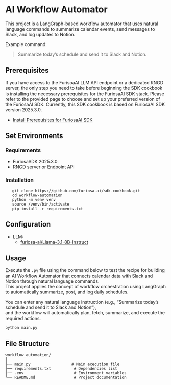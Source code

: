 # AI Workflow Automator

This project is a LangGraph-based workflow automator that uses natural language commands to summarize calendar events, send messages to Slack, and log updates to Notion.

Example command:
> Summarize today’s schedule and send it to Slack and Notion.

## Prerequisites
If you have access to the FurisoaAI LLM API endpoint or a dedicated RNGD server, the only step you need to take before beginning the SDK cookbook is installing the necessary prerequisites for the FuriosaAI SDK stack. Please refer to the provided page to choose and set up your preferred version of the FuriosaAI SDK. Currently, this SDK cookbook is based on FuriosaAI SDK version 2025.3.0.
- [Install Prerequisites for FuriosaAI SDK](https://developer.furiosa.ai/latest/en/get_started/prerequisites.html)

## Set Environments 

### Requirements
- FuriosaSDK 2025.3.0.
- RNGD server or Endpoint API

### Installation
```
   git clone https://github.com/furiosa-ai/sdk-cookbook.git
   cd workflow-automation
   python -m venv venv
   source /venv/bin/activate
   pip install -r requirements.txt
```

## Configuration
- LLM:
   - [furiosa-ai/Llama-3.1-8B-Instruct](https://huggingface.co/furiosa-ai/Llama-3.1-8B-Instruct) 

## Usage

Execute the `.py` file using the command below to test the recipe for building an AI Workflow Automator that connects calendar data with Slack and Notion through natural language commands.  
This project applies the concept of workflow orchestration using LangGraph to automatically summarize, post, and log daily schedules.

You can enter any natural language instruction (e.g., “Summarize today’s schedule and send it to Slack and Notion”),  
and the workflow will automatically plan, fetch, summarize, and execute the required actions.

```
python main.py
```

## File Structure

```
workflow_automation/
│
├── main.py                  # Main execution file
├── requirements.txt          # Dependencies list
├── .env                      # Environment variables
└── README.md                 # Project documentation
